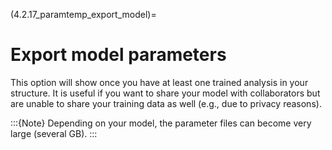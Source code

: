(4.2.17_paramtemp_export_model)=
# Export model parameters

This option will show once you have at least one trained analysis in your structure. It is useful if you want to share your model with collaborators but are unable to share your training data as well (e.g., due to privacy reasons). 

:::{Note}
Depending on your model, the parameter files can become very large (several GB). 
:::